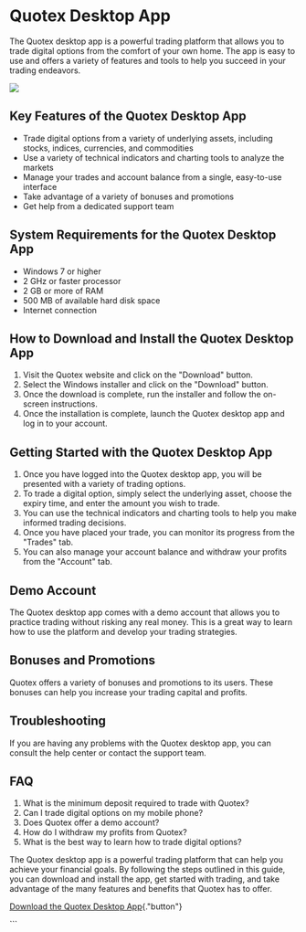 # Quotex Desktop App

The Quotex desktop app is a powerful trading platform that allows you to
trade digital options from the comfort of your own home. The app is easy
to use and offers a variety of features and tools to help you succeed in
your trading endeavors.

[![](https://static.quotex.io/files/1_en/300_250.jpg)](https://traff.sbs/brokerqxsignupf)

## Key Features of the Quotex Desktop App

-   Trade digital options from a variety of underlying assets, including
    stocks, indices, currencies, and commodities
-   Use a variety of technical indicators and charting tools to analyze
    the markets
-   Manage your trades and account balance from a single, easy-to-use
    interface
-   Take advantage of a variety of bonuses and promotions
-   Get help from a dedicated support team

## System Requirements for the Quotex Desktop App

-   Windows 7 or higher
-   2 GHz or faster processor
-   2 GB or more of RAM
-   500 MB of available hard disk space
-   Internet connection

## How to Download and Install the Quotex Desktop App

1.  Visit the Quotex website and click on the "Download" button.
2.  Select the Windows installer and click on the "Download"
    button.
3.  Once the download is complete, run the installer and follow the
    on-screen instructions.
4.  Once the installation is complete, launch the Quotex desktop app and
    log in to your account.

## Getting Started with the Quotex Desktop App

1.  Once you have logged into the Quotex desktop app, you will be
    presented with a variety of trading options.
2.  To trade a digital option, simply select the underlying asset,
    choose the expiry time, and enter the amount you wish to trade.
3.  You can use the technical indicators and charting tools to help you
    make informed trading decisions.
4.  Once you have placed your trade, you can monitor its progress from
    the "Trades" tab.
5.  You can also manage your account balance and withdraw your profits
    from the "Account" tab.

## Demo Account

The Quotex desktop app comes with a demo account that allows you to
practice trading without risking any real money. This is a great way to
learn how to use the platform and develop your trading strategies.

## Bonuses and Promotions

Quotex offers a variety of bonuses and promotions to its users. These
bonuses can help you increase your trading capital and profits.

## Troubleshooting

If you are having any problems with the Quotex desktop app, you can
consult the help center or contact the support team.

## FAQ

1.  What is the minimum deposit required to trade with Quotex?
2.  Can I trade digital options on my mobile phone?
3.  Does Quotex offer a demo account?
4.  How do I withdraw my profits from Quotex?
5.  What is the best way to learn how to trade digital options?

The Quotex desktop app is a powerful trading platform that can help you
achieve your financial goals. By following the steps outlined in this
guide, you can download and install the app, get started with trading,
and take advantage of the many features and benefits that Quotex has to
offer.

[Download the Quotex Desktop
App](\%22https://traff.sbs/quotexonelink\%22){."button"}

\`\`\`

